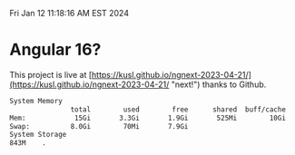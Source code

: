 Fri Jan 12 11:18:16 AM EST 2024

# Angular 16?


This project is live at [https://kusl.github.io/ngnext-2023-04-21/](https://kusl.github.io/ngnext-2023-04-21/ "next!") thanks to Github.

```bash
System Memory
               total        used        free      shared  buff/cache   available
Mem:            15Gi       3.3Gi       1.9Gi       525Mi        10Gi        11Gi
Swap:          8.0Gi        70Mi       7.9Gi
System Storage
843M	.
```
```bash
